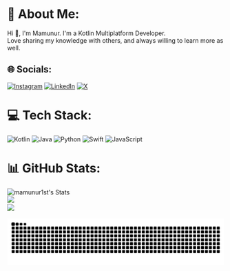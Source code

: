 # 💫 About Me:
Hi 👋, I'm Mamunur.  I'm a Kotlin Multiplatform Developer.<br>Love sharing my knowledge with others, and always willing to learn more as well.


## 🌐 Socials:
<!-- [![Facebook](https://img.shields.io/badge/Facebook-%231877F2.svg?logo=Facebook&logoColor=white)](https://facebook.com/g) -->
[![Instagram](https://img.shields.io/badge/Instagram-%23E4405F.svg?logo=Instagram&logoColor=white)](https://instagram.com/g) 
[![LinkedIn](https://img.shields.io/badge/LinkedIn-%230077B5.svg?logo=linkedin&logoColor=white)](https://linkedin.com/in/g) 
[![X](https://img.shields.io/badge/X-black.svg?logo=X&logoColor=white)](https://x.com/g) 
<!-- [![YouTube](https://img.shields.io/badge/YouTube-%23FF0000.svg?logo=YouTube&logoColor=white)](https://youtube.com/@g) -->

# 💻 Tech Stack:
![Kotlin](https://img.shields.io/badge/kotlin-%237F52FF.svg?style=plastic&logo=kotlin&logoColor=white) ![Java](https://img.shields.io/badge/java-%23ED8B00.svg?style=plastic&logo=openjdk&logoColor=white) ![Python](https://img.shields.io/badge/python-3670A0?style=plastic&logo=python&logoColor=ffdd54) ![Swift](https://img.shields.io/badge/swift-F54A2A?style=plastic&logo=swift&logoColor=white) ![JavaScript](https://img.shields.io/badge/javascript-%23323330.svg?style=plastic&logo=javascript&logoColor=%23F7DF1E)
# 📊 GitHub Stats:
![mamunur1st's Stats](https://github-readme-stats.vercel.app/api?username=mamunur1st&theme=default&show_icons=true&hide_border=false&count_private=true)<br/>
![](https://nirzak-streak-stats.vercel.app/?user=mamunur1st&theme=default_repocard&hide_border=false)<br/>
![](https://github-readme-stats.vercel.app/api/top-langs/?username=mamunur1st&theme=default_repocard&hide_border=false&include_all_commits=false&count_private=false&layout=compact)


<picture>
  <source media="(prefers-color-scheme: dark)" srcset="https://raw.githubusercontent.com/mamunur1st/mamunur1st/output/github-snake-dark.svg" />
  <source media="(prefers-color-scheme: light)" srcset="https://raw.githubusercontent.com/mamunur1st/mamunur1st/output/github-snake.svg" />
  <img alt="github-snake" src="https://raw.githubusercontent.com/mamunur1st/mamunur1st/output/github-snake.svg" />
</picture>


<!-- 
### 🔝 Top Contributed Repo
![](https://github-contributor-stats.vercel.app/api?username=mamunur1st&limit=5&theme=default_repocard&combine_all_yearly_contributions=true)

-->
